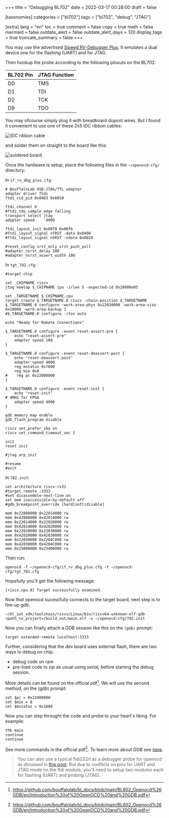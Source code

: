 +++
title = "Debugging BL702"
date = 2022-03-17 00:28:00
draft = false

[taxonomies]
categories = ["bl702"]
tags = ["bl702", "debug", "JTAG"]

[extra]
lang = "en"
toc = true
comment = false
copy = true
math = false
mermaid = false
outdate_alert = false
outdate_alert_days = 120
display_tags = true
truncate_summary = false
+++

You may use the advertised [Sipeed RV-Debugger Plus](https://www.cnx-software.com/2021/06/21/rv-debugger-plus-uart-jtag-debug-board-bl702-zigbee-ble-risc-v-soc/). It emulates a dual device one for the flashing (UART) and for JTAG.

Then hookup the probe according to the following pinouts on the BL702:

| BL702 Pin | JTAG Function |
|---------- | ------------- |
| D0        | TMS |
| D1        | TDI |
| D2        | TCK |
| D9        | TDO |

You may ofcourse simply plug it with breadboard dupont wires. But I found it convenient to use one of these 2x5 IDC ribbon cables:

![IDC ribbon cable](/img/idc_ribbon.jpg)

and solder them on straight to the board like this:

![soldered board](/img/soldered_board.jpg)

Once the hardware is setup, place the following files in the ```~/openocd-cfg/``` directory:

In ```if_rv_dbg_plus.cfg```:
```
# BouffaloLab USB-JTAG/TTL adapter
adapter driver ftdi
ftdi_vid_pid 0x0403 0x6010

ftdi_channel 0
#ftdi_tdo_sample_edge falling
transport select jtag
adapter speed     4000

ftdi_layout_init 0x00f8 0x00fb
#ftdi_layout_signal nTRST -data 0x0400
#ftdi_layout_signal nSRST -ndata 0x0020

#reset_config srst_only srst_push_pull
#adapter_nsrst_delay 100
#adapter_nsrst_assert_width 100
```

In ```tgt_702.cfg```:
```
#target chip

set _CHIPNAME riscv
jtag newtap $_CHIPNAME cpu -irlen 5 -expected-id 0x20000e05

set _TARGETNAME $_CHIPNAME.cpu
target create $_TARGETNAME.0 riscv -chain-position $_TARGETNAME
$_TARGETNAME.0 configure -work-area-phys 0x22020000 -work-area-size 0x10000 -work-area-backup 1
#$_TARGETNAME.0 configure -rtos auto

echo "Ready for Remote Connections"

$_TARGETNAME.0 configure -event reset-assert-pre {
    echo "reset-assert-pre"
    adapter speed 100
}

$_TARGETNAME.0 configure -event reset-deassert-post {
    echo "reset-deassert-post"
    adapter speed 4000
    reg mstatus 0x7800
    reg mie 0x0
#    reg pc 0x22008000
}

$_TARGETNAME.0 configure -event reset-init {
    echo "reset-init"
# 4MHz for FPGA
    adapter speed 4000
}

gdb_memory_map enable
gdb_flash_program disable

riscv set_prefer_sba on
riscv set_command_timeout_sec 1

init
reset init

#jtag arp_init

#resume
#exit
```
In ```702.init```:
```
set architecture riscv:rv32
#target remote :3333
#set disassemble-next-line on
set mem inaccessible-by-default off
#gdb_breakpoint_override [hard|soft|disable]

mem 0x22008000 0x22014000 rw
mem 0x42008000 0x42014000 rw
mem 0x22014000 0x22020000 rw
mem 0x42014000 0x42020000 rw
mem 0x22020000 0x22030000 rw
mem 0x42020000 0x42030000 rw
mem 0x22030000 0x2204C000 rw
mem 0x42030000 0x4204C000 rw
mem 0x23000000 0x23400000 ro
```

Then run:
```
openocd -f ~/openocd-cfg/if_rv_dbg_plus.cfg -f ~/openocd-cfg/tgt_702.cfg
```

Hopefully you'll get the following message:
```
[riscv.cpu.0] Target successfully examined.
```

Now that openocd sucessfully connects to the target board, next step is to fire-up gdb:
```
~/bl_iot_sdk/toolchain/riscv/Linux/bin/riscv64-unknown-elf-gdb <path_to_project>/build_out/main.elf -x ~/openocd-cfg/702.init
```


Now you can finally attach a GDB session like this on the ```(gdb)``` prompt:
```
target extended-remote localhost:3333
```
Further, considering that the dev board uses external flash, there are two ways to debug on chip:
- debug code on ram
- pre-load code to xip as usual using serial, before starting the debug session.

More details can be found on the official pdf[^1]. We will use the second method, on the (gdb) prompt:

```
set $pc = 0x21000000
set $mie = 0
set $mstatus = 0x1880
```

Now you can step throught the code and probe to your heart's liking. For example:

```
thb main
continue
continue
```

See more commands in the official pdf[^1]. To learn more about GDB see [here](https://www.cprogramming.com/gdb.html).

[^1]: https://github.com/bouffalolab/bl_docs/blob/main/BL602_Openocd%26GDB/en/Introduction%20of%20OpenOCD%20and%20GDB.pdf

> You can also use a typical ftdi232rl as a debugger probe for openocd as dicussed in [this post](@/blog/diy-jtag-debugger.md). But due to conflicts on pins for UART and JTAG mode on the ftdi module, you'll need to setup two modules each for flashing (UART) and probing (JTAG).
